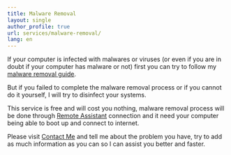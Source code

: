 ```yaml
---
title: Malware Removal
layout: single
author_profile: true
url: services/malware-removal/
lang: en
---
```

If your computer is infected with malwares or viruses (or even if you are in doubt if your computer has malware or not) first you can try to follow my [malware removal guide](/en/knowledge-base/malware-removal/).

But if you failed to complete the malware removal process or if you cannot do it yourself, I will try to disinfect your systems.

This service is free and will cost you nothing, malware removal process will be done through [Remote Assistant](/en/services/remote-assistant/ "Remote Assistant") connection and it need your computer being able to boot up and connect to internet.

Please visit [Contact Me](/en/contact-me/) and tell me about the problem you have, try to add as much information as you can so I can assist you better and faster.
